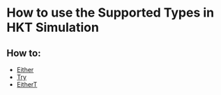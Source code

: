 # How to use the Supported Types in HKT Simulation

## How to:

- [Either](either_monad.md)
- [Try](try_monad.md)
- [EitherT](eithert_transformer.md)
